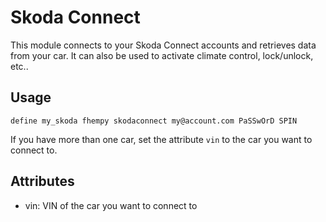 
# Skoda Connect
This module connects to your Skoda Connect accounts and retrieves data from your car. It can also be used to activate climate control, lock/unlock, etc..

## Usage
```
define my_skoda fhempy skodaconnect my@account.com PaSSwOrD SPIN
```

If you have more than one car, set the attribute `vin` to the car you want to connect to.

## Attributes
 - vin: VIN of the car you want to connect to